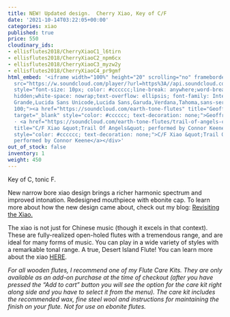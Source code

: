 ```yaml
---
title: NEW! Updated design.  Cherry Xiao, Key of C/F
date: '2021-10-14T03:22:05+00:00'
categories: xiao
published: true
price: 550
cloudinary_ids:
- ellisflutes2018/CherryXiaoC1_l6tirn
- ellisflutes2018/CherryXiaoC2_npm6cx
- ellisflutes2018/CherryXiaoC3_myzw2y
- ellisflutes2018/CherryXiaoC4_pr9gmf
html_embed: '<iframe width="100%" height="20" scrolling="no" frameborder="no" allow="autoplay"
  src="https://w.soundcloud.com/player/?url=https%3A//api.soundcloud.com/tracks/908750488&color=%23ff5500&inverse=false&auto_play=false&show_user=true"></iframe><div
  style="font-size: 10px; color: #cccccc;line-break: anywhere;word-break: normal;overflow:
  hidden;white-space: nowrap;text-overflow: ellipsis; font-family: Interstate,Lucida
  Grande,Lucida Sans Unicode,Lucida Sans,Garuda,Verdana,Tahoma,sans-serif;font-weight:
  100;"><a href="https://soundcloud.com/earth-tone-flutes" title="Geoffrey Ellis Flutes"
  target="_blank" style="color: #cccccc; text-decoration: none;">Geoffrey Ellis Flutes</a>
  · <a href="https://soundcloud.com/earth-tone-flutes/trail-of-angels-connor-keene"
  title="C/F Xiao &quot;Trail Of Angels&quot; performed by Connor Keene" target="_blank"
  style="color: #cccccc; text-decoration: none;">C/F Xiao &quot;Trail Of Angels&quot;
  performed by Connor Keene</a></div>'
out_of_stock: false
inventory: 1
weight: 450
---
```


Key of C, tonic F.

New narrow bore xiao design brings a richer harmonic spectrum and improved intonation.  Redesigned mouthpiece with ebonite cap.  To learn more about how the new design came about, check out my blog: [Revisiting the Xiao.](https://www.ellisflutes.com/blog/revisiting-the-xiao)

The xiao is not just for Chinese music (though it excels in that context).  These are fully-realized open-holed flutes with a tremendous range, and are ideal for many forms of music.  You can play in a wide variety of styles with a remarkable tonal range.  A true, Desert Island Flute!  You can learn more about the xiao [HERE](https://www.ellisflutes.com/world-flutes/xiao).

*For all wooden flutes, I recommend one of my Flute Care Kits. They are only available as an add-on purchase at the time of checkout (after you have pressed the “Add to cart” button you will see the option for the care kit right along side and you have to select it from the menu). The care kit includes the recommended wax, fine steel wool and instructions for maintaining the finish on your flute. Not for use on ebonite flutes.*
